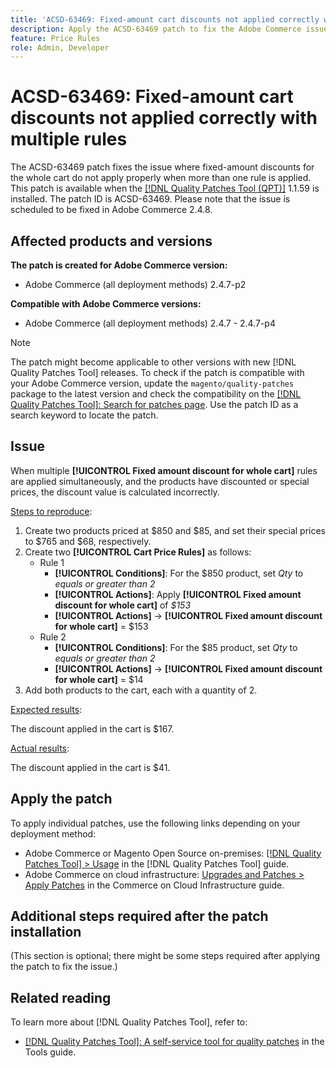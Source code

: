 ```yaml
---
title: 'ACSD-63469: Fixed-amount cart discounts not applied correctly with multiple rules'
description: Apply the ACSD-63469 patch to fix the Adobe Commerce issue where fixed-amount discounts for the whole cart do not apply properly when more than one rule is applied.
feature: Price Rules
role: Admin, Developer
---
```


# ACSD-63469: Fixed-amount cart discounts not applied correctly with multiple rules

The ACSD-63469 patch fixes the issue where fixed-amount discounts for the whole cart do not apply properly when more than one rule is applied. This patch is available when the [[!DNL Quality Patches Tool (QPT)]](/help/tools/quality-patches-tool/quality-patches-tool-to-self-serve-quality-patches.md) 1.1.59 is installed. The patch ID is ACSD-63469. Please note that the issue is scheduled to be fixed in Adobe Commerce 2.4.8.

## Affected products and versions

**The patch is created for Adobe Commerce version:**

* Adobe Commerce (all deployment methods) 2.4.7-p2

**Compatible with Adobe Commerce versions:**

* Adobe Commerce (all deployment methods) 2.4.7 - 2.4.7-p4

>[!NOTE]
>
>The patch might become applicable to other versions with new [!DNL Quality Patches Tool] releases. To check if the patch is compatible with your Adobe Commerce version, update the `magento/quality-patches` package to the latest version and check the compatibility on the [[!DNL Quality Patches Tool]: Search for patches page](https://experienceleague.adobe.com/tools/commerce-quality-patches/index.html). Use the patch ID as a search keyword to locate the patch.

## Issue

When multiple **[!UICONTROL Fixed amount discount for whole cart]** rules are applied simultaneously, and the products have discounted or special prices, the discount value is calculated incorrectly. 

<u>Steps to reproduce</u>:

1. Create two products priced at $850 and $85, and set their special prices to $765 and $68, respectively.
1. Create two **[!UICONTROL Cart Price Rules]** as follows:
    * Rule 1
        * **[!UICONTROL Conditions]**: For the $850 product, set *Qty* to *equals or greater than 2*
        * **[!UICONTROL Actions]**: Apply **[!UICONTROL Fixed amount discount for whole cart]** of *$153*
        * **[!UICONTROL Actions]** -> **[!UICONTROL Fixed amount discount for whole cart]** = $153
    * Rule 2
        * **[!UICONTROL Conditions]**: For the $85 product, set *Qty* to *equals or greater than 2*
        * **[!UICONTROL Actions]** -> **[!UICONTROL Fixed amount discount for whole cart]** = $14
1. Add both products to the cart, each with a quantity of 2.

<u>Expected results</u>:

The discount applied in the cart is $167.

<u>Actual results</u>:

The discount applied in the cart is $41.

## Apply the patch

To apply individual patches, use the following links depending on your deployment method:

* Adobe Commerce or Magento Open Source on-premises: [[!DNL Quality Patches Tool] > Usage](/help/tools/quality-patches-tool/usage.md) in the [!DNL Quality Patches Tool] guide.
* Adobe Commerce on cloud infrastructure: [Upgrades and Patches > Apply Patches](https://experienceleague.adobe.com/docs/commerce-cloud-service/user-guide/develop/upgrade/apply-patches.html) in the Commerce on Cloud Infrastructure guide.

## Additional steps required after the patch installation

(This section is optional; there might be some steps required after applying the patch to fix the issue.) 

## Related reading

To learn more about [!DNL Quality Patches Tool], refer to:

* [[!DNL Quality Patches Tool]: A self-service tool for quality patches](/help/tools/quality-patches-tool/quality-patches-tool-to-self-serve-quality-patches.md) in the Tools guide.

